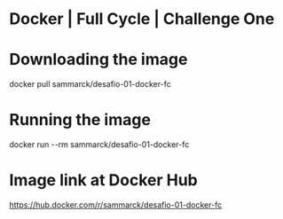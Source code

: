 # Docker | Full Cycle | Challenge One

# Downloading the image
  docker pull sammarck/desafio-01-docker-fc

# Running the image
  docker run --rm sammarck/desafio-01-docker-fc

# Image link at Docker Hub
  https://hub.docker.com/r/sammarck/desafio-01-docker-fc